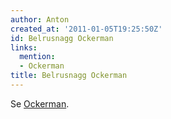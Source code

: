 ```yaml
---
author: Anton
created_at: '2011-01-05T19:25:50Z'
id: Belrusnagg Ockerman
links:
  mention:
  - Ockerman
title: Belrusnagg Ockerman
---
```


Se [Ockerman].

  [Ockerman]: Ockerman
